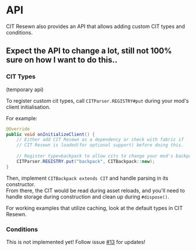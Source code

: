 # API

CIT Resewn also provides an API that allows adding custom CIT types and conditions.

<h2>Expect the API to change a lot, still not 100% sure on how I want to do this..</h2>

### CIT Types

(temporary api)

To register custom cit types, call `CITParser.REGISTRY#put` during your mod's
client initialisation.

For example:
```java
@Override
public void onInitializeClient() {
    // Either add CIT Resewn as a dependency or check with fabric if
    // CIT Resewn is loaded(for optional support) before doing this.
    
    // Register type=backpack to allow cits to change your mod's backpack's texture
    CITParser.REGISTRY.put("backpack", CITBackpack::new);
}
```

Then, implement `CITBackpack extends CIT` and handle parsing in its constructor.  
From there, the CIT would be read during asset reloads, and you'll need to handle
storage during construction and clean up during `#dispose()`.

For working examples that utilize caching, look at the default types in CIT Resewn.

### Conditions

This is not implemented yet! Follow issue [#13](https://github.com/SHsuperCM/CITResewn/issues/13) for updates!
